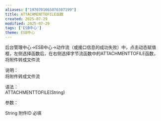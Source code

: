 ```yaml
---
aliases: ["1970701665076307199"]
title: ATTACHMENTTOFILE函数
created: 2025-07-29
modified: 2025-07-29
tags: ['ESB中心']
theme: ESB中心
---
```


后台管理中心->ESB中心->动作流（或接口信息的成功失败）中，点击动态赋值框，左侧选择函数后，在右侧选择字节流函数中的ATTACHMENTTOFILE函数，将附件转成文件流

说明：  
将附件转成文件流

语法：  
ATTACHMENTTOFILE(String)

参数：

String 附件ID 必填